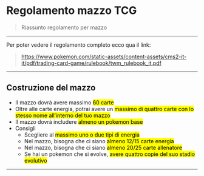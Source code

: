 # Regolamento mazzo TCG

> Riassunto regolamento per mazzo

***

Per poter vedere il regolamento completo 
ecco qua il link:

> <https://www.pokemon.com/static-assets/content-assets/cms2-it-it/pdf/trading-card-game/rulebook/twm_rulebook_it.pdf>

***

## Costruzione del mazzo

- Il mazzo dovrà avere massimo <mark><mark>60 carte<mark><mark>
- Oltre alle carte energia, potrai avere un <mark><mark>massimo di quattro carte con lo stesso nome<mark><mark> all’interno del tuo mazzo
- Il mazzo dovrà includere <mark><mark>almeno un pokemon base<mark><mark>
- Consigli 
    * Scegliere al <mark><mark>massimo uno o due tipi di energia<mark><mark>
    * Nel mazzo, bisogna che ci siano <mark><mark>almeno 12/15 carte energia<mark><mark>
    *  Nel mazzo, bisogna che ci siano <mark>almeno 20/25 carte allenatore<mark>
    * Se hai un pokemon che si evolve, <mark><mark>avere quattro copie del suo stadio evolutivo<mark><mark>

***






